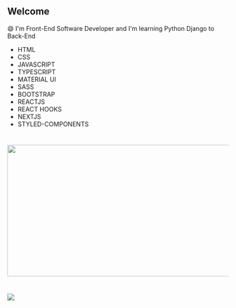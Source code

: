 ## Welcome

  😄 I'm Front-End Software Developer and I'm learning Python Django to Back-End

 - HTML
 - CSS
 - JAVASCRIPT
 - TYPESCRIPT
 - MATERIAL UI
 - SASS
 - BOOTSTRAP
 - REACTJS
 - REACT HOOKS
 - NEXTJS
 - STYLED-COMPONENTS
#


<div align="center">
  <a href="https://github.com/matheusbalbino1">
<!--   <img height="200em" width="500" src="https://github-readme-stats.vercel.app/api?username=matheusbalbino1&show_icons=true&theme=dracula&include_all_commits=true&count_private=true"/> -->
  <img height="300em" width="1000" src="https://github-readme-stats.vercel.app/api/top-langs/?username=matheusbalbino1&layout=compact&langs_count=7&theme=dracula"/>
</div>
<!-- <div style="display: inline_block"><br>
  <img align="center" alt="Js" height="30" width="30" src="https://raw.githubusercontent.com/devicons/devicon/master/icons/javascript/javascript-plain.svg">
  <img align="center" alt="HTML" height="30" width="30" src="https://raw.githubusercontent.com/devicons/devicon/master/icons/html5/html5-original.svg">
  <img align="center" alt="CSS" height="30" width="30" src="https://raw.githubusercontent.com/devicons/devicon/master/icons/css3/css3-original.svg">
</div> -->
  
#
 <div> 
  <a href="https://www.linkedin.com/in/matheus-balbino-de-oliveira-4a2456195/" target="_blank" ><img src="https://img.shields.io/badge/-LinkedIn-%230077B5?style=for-the-badge&logo=linkedin&logoColor=white" target="_blank"></a> 
</div>

